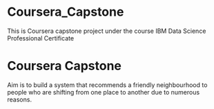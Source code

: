 # Coursera_Capstone
This is Coursera capstone project under the course IBM Data Science Professional Certificate
<h1>Coursera Capstone</h1>
<p>Aim is to build a system that recommends a friendly neighbourhood to people
who are shifting from one place to another due to numerous reasons.</p>
